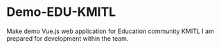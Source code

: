 # Demo-EDU-KMITL
Make demo  Vue.js web application for Education community KMITL 
I am prepared for development within the team.

